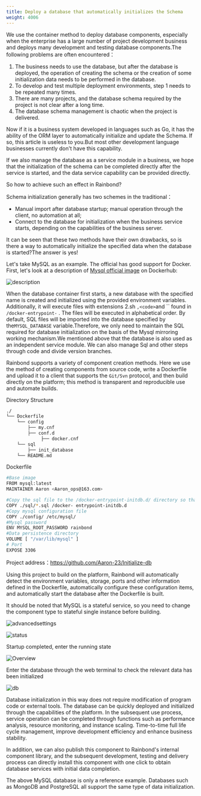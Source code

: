 ```yaml
---
title: Deploy a database that automatically initializes the Schema
weight: 4006
---
```


We use the container method to deploy database components, especially when the enterprise has a large number of project development business and deploys many development and testing database components.The following problems are often encountered：

1. The business needs to use the database, but after the database is deployed, the operation of creating the schema or the creation of some initialization data needs to be performed in the database.
2. To develop and test multiple deployment environments, step 1 needs to be repeated many times.
3. There are many projects, and the database schema required by the project is not clear after a long time.
4. The database schema management is chaotic when the project is delivered.

Now if it is a business system developed in languages such as Go, it has the ability of the ORM layer to automatically initialize and update the Schema. If so, this article is useless to you.But most other development language businesses currently don't have this capability.

If we also manage the database as a service module in a business, we hope that the initialization of the schema can be completed directly after the service is started, and the data service capability can be provided directly.

So how to achieve such an effect in Rainbond?



Schema initialization generally has two schemes in the traditional：

- Manual import after database startup; manual operation through the client, no automation at all;
- Connect to the database for initialization when the business service starts, depending on the capabilities of the business server.

It can be seen that these two methods have their own drawbacks, so is there a way to automatically initialize the specified data when the database is started?The answer is yes!

Let's take MySQL as an example. The official has good support for Docker. First, let's look at a description of [Mysql official image](https://registry.hub.docker.com/_/mysql) on Dockerhub:

![description](https://static.goodrain.com/docs/practice/Initdb/description.jpg)

When the database container first starts, a new database with the specified name is created and initialized using the provided environment variables. Additionally, it will execute files with extensions 2.sh `,<code>`and `` found in `/docker-entrypoint-` </code>. The files will be executed in alphabetical order. By default, SQL files will be imported into the database specified by the`MYSQL_DATABASE` variable.Therefore, we only need to maintain the SQL required for database initialization on the basis of the Mysql mirroring working mechanism.We mentioned above that the database is also used as an independent service module. We can also manage Sql and other steps through code and divide version branches.

Rainbond supports a variety of component creation methods. Here we use the method of creating components from source code, write a Dockerfile and upload it to a client that supports the `Git/Svn` protocol, and then build directly on the platform; this method is transparent and reproducible use and automate builds.

Directory Structure

```bash
./
└── Dockerfile
    └── config
        ├── my.cnf
        ├── conf.d
             ├── docker.cnf
    └── sql
        ├── init_database
    └── README.md
```

Dockerfile

```bash
#Base image
FROM mysql:latest
MAINTAINER Aaron <Aaron_ops@163.com>

#Copy the sql file to the /docker-entrypoint-initdb.d/ directory so that this sql can be executed automatically at startup
COPY ./sql/*.sql /docker- entrypoint-initdb.d
#Copy mysql configuration file
COPY ./config/ /etc/mysql/
#Mysql password
ENV MYSQL_ROOT_PASSWORD rainbond
#Data persistence directory
VOLUME [ "/var/lib/mysql" ]
# Port
EXPOSE 3306
```

Project address：https://github.com/Aaron-23/Initialize-db

Using this project to build on the platform, Rainbond will automatically detect the environment variables, storage, ports and other information defined in the Dockerfile, automatically configure these configuration items, and automatically start the database after the Dockerfile is built.

It should be noted that MySQL is a stateful service, so you need to change the component type to stateful single instance before building. 

![advancedsettings](https://grstatic.oss-cn-shanghai.aliyuncs.com/docs/practice/Initdb/advancedsettings.png)

![status](https://grstatic.oss-cn-shanghai.aliyuncs.com/docs/practice/Initdb/status.png)

Startup completed, enter the running state

![Overview](https://grstatic.oss-cn-shanghai.aliyuncs.com/docs/practice/Initdb/Overview.jpg)

Enter the database through the web terminal to check the relevant data has been initialized

![db](https://static.goodrain.com/docs/practice/Initdb/db.jpg)

Database initialization in this way does not require modification of program code or external tools. The database can be quickly deployed and initialized through the capabilities of the platform. In the subsequent use process, service operation can be completed through functions such as performance analysis, resource monitoring, and instance scaling. Time-to-time full life cycle management, improve development efficiency and enhance business stability.

In addition, we can also publish this component to Rainbond's internal component library, and the subsequent development, testing and delivery process can directly install this component with one click to obtain database services with initial data completion.

The above MySQL database is only a reference example. Databases such as MongoDB and PostgreSQL all support the same type of data initialization.